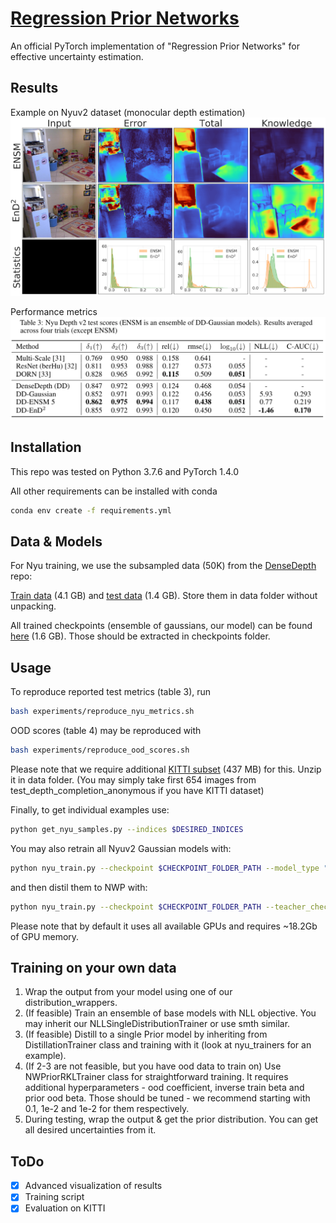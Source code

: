 # [Regression Prior Networks](https://arxiv.org/abs/2006.11590)
An official PyTorch implementation of "Regression Prior Networks" for effective uncertainty estimation.

## Results
Example on Nyuv2 dataset (monocular depth estimation)
![result1](plots/example_nyu_630.png)

Performance metrics
![result2](plots/performance-metrics.png)

## Installation
This repo was tested on Python 3.7.6 and PyTorch 1.4.0

All other requirements can be installed with conda
```bash
conda env create -f requirements.yml
```

## Data & Models

For Nyu training, we use the subsampled data (50K) from the [DenseDepth](https://github.com/ialhashim/DenseDepth) repo:

[Train data](https://tinyurl.com/nyu-data-zip) (4.1 GB) and [test data](https://s3-eu-west-1.amazonaws.com/densedepth/nyu_test.zip) (1.4 GB). Store them in data folder without unpacking.

All trained checkpoints (ensemble of gaussians, our model) can be found [here](https://drive.google.com/drive/folders/1jL-g3yALvhilkNFlP6_ahtb7PY6XqxIW?usp=sharing) (1.6 GB). Those should be extracted in checkpoints folder.

## Usage

To reproduce reported test metrics (table 3), run

```bash
bash experiments/reproduce_nyu_metrics.sh
```

OOD scores (table 4) may be reproduced with

```bash
bash experiments/reproduce_ood_scores.sh
```

Please note that we require additional [KITTI subset](https://drive.google.com/file/d/1kOLGi498371eLHJlu_NWe9o3NQ49kJUU/view?usp=sharing) (437 MB) for this. Unzip it in data folder.
(You may simply take first 654 images from test_depth_completion_anonymous if you have KITTI dataset)

Finally, to get individual examples use:

```bash
python get_nyu_samples.py --indices $DESIRED_INDICES
```

You may also retrain all Nyuv2 Gaussian models with:

```bash
python nyu_train.py --checkpoint $CHECKPOINT_FOLDER_PATH --model_type "gaussian"
```

and then distil them to NWP with:

```bash
python nyu_train.py --checkpoint $CHECKPOINT_FOLDER_PATH --teacher_checkpoints $PATHS_TO_TEACHERS --model_type "nw_prior"
```

Please note that by default it uses all available GPUs and requires ~18.2Gb of GPU memory.

## Training on your own data

1. Wrap the output from your model using one of our distribution_wrappers.
2. (If feasible) Train an ensemble of base models with NLL objective. You may inherit our NLLSingleDistributionTrainer or use smth similar.
3. (If feasible) Distill to a single Prior model by inheriting from DistillationTrainer class and training with it (look at nyu_trainers for an example).
4. (If 2-3 are not feasible, but you have ood data to train on) Use NWPriorRKLTrainer class for straightforward training. It requires additional hyperparameters - ood coefficient, inverse train beta and prior ood beta. Those should be tuned - we recommend starting with 0.1, 1e-2 and 1e-2 for them respectively.
5. During testing, wrap the output & get the prior distribution. You can get all desired uncertainties from it.

## ToDo

- [x] Advanced visualization of results
- [x] Training script
- [x] Evaluation on KITTI
